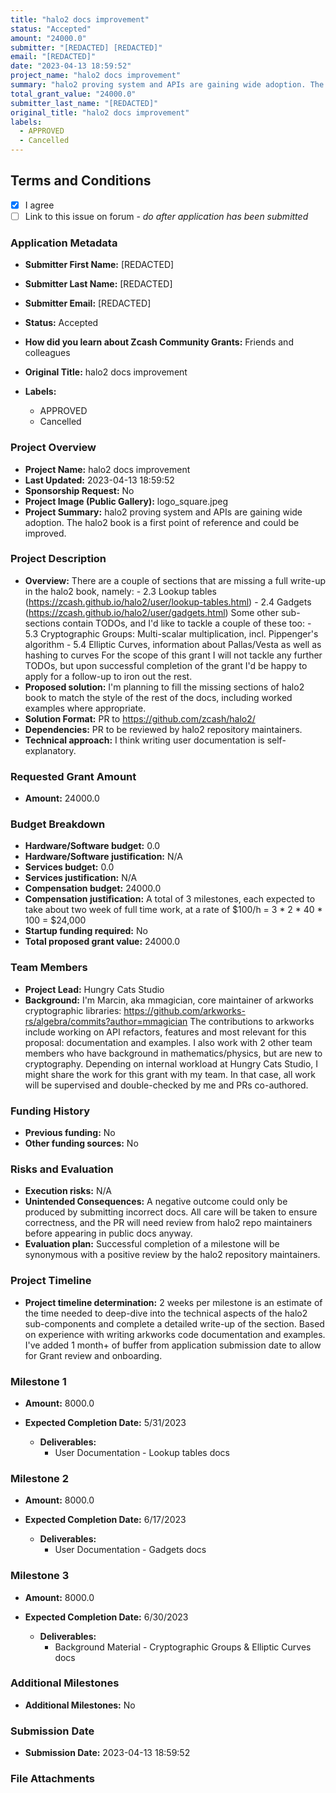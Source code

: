 ```yaml
---
title: "halo2 docs improvement"
status: "Accepted"
amount: "24000.0"
submitter: "[REDACTED] [REDACTED]"
email: "[REDACTED]"
date: "2023-04-13 18:59:52"
project_name: "halo2 docs improvement"
summary: "halo2 proving system and APIs are gaining wide adoption. The halo2 book is a first point of reference and could be improved."
total_grant_value: "24000.0"
submitter_last_name: "[REDACTED]"
original_title: "halo2 docs improvement"
labels:
  - APPROVED
  - Cancelled
---
```


## Terms and Conditions

- [X] I agree
- [ ] Link to this issue on forum - _do after application has been submitted_

### Application Metadata

- **Submitter First Name:**
  [REDACTED]
- **Submitter Last Name:**
  [REDACTED]
- **Submitter Email:**
  [REDACTED]
- **Status:**
  Accepted
- **How did you learn about Zcash Community Grants:**
  Friends and colleagues
- **Original Title:**
  halo2 docs improvement

- **Labels:**
  - APPROVED
  - Cancelled

### Project Overview

- **Project Name:**
  halo2 docs improvement
- **Last Updated:**
  2023-04-13 18:59:52
- **Sponsorship Request:**
  No
- **Project Image (Public Gallery):**
  logo_square.jpeg
- **Project Summary:**
  halo2 proving system and APIs are gaining wide adoption. The halo2 book is a first point of reference and could be improved.

### Project Description

- **Overview:**
  There are a couple of sections that are missing a full write-up in the halo2 book, namely: - 2.3 Lookup tables (https://zcash.github.io/halo2/user/lookup-tables.html) - 2.4 Gadgets (https://zcash.github.io/halo2/user/gadgets.html) Some other sub-sections contain TODOs, and I'd like to tackle a couple of these too: - 5.3 Cryptographic Groups: Multi-scalar multiplication, incl. Pippenger's algorithm - 5.4 Elliptic Curves, information about Pallas/Vesta as well as hashing to curves For the scope of this grant I will not tackle any further TODOs, but upon successful completion of the grant I'd be happy to apply for a follow-up to iron out the rest.
- **Proposed solution:**
  I'm planning to fill the missing sections of halo2 book to match the style of the rest of the docs, including worked examples where appropriate.
- **Solution Format:**
  PR to https://github.com/zcash/halo2/
- **Dependencies:**
  PR to be reviewed by halo2 repository maintainers.
- **Technical approach:**
  I think writing user documentation is self-explanatory.

### Requested Grant Amount

- **Amount:**
  24000.0

### Budget Breakdown

- **Hardware/Software budget:**
  0.0
- **Hardware/Software justification:**
  N/A
- **Services budget:**
  0.0
- **Services justification:**
  N/A
- **Compensation budget:**
  24000.0
- **Compensation justification:**
  A total of 3 milestones, each expected to take about two week of full time work, at a rate of $100/h = 3 * 2 * 40 * 100 = $24,000
- **Startup funding required:**
  No
- **Total proposed grant value:**
  24000.0

### Team Members

- **Project Lead:**
  Hungry Cats Studio
- **Background:**
  I'm Marcin, aka mmagician, core maintainer of arkworks cryptographic libraries: https://github.com/arkworks-rs/algebra/commits?author=mmagician The contributions to arkworks include working on API refactors, features and most relevant for this proposal: documentation and examples. I also work with 2 other team members who have background in mathematics/physics, but are new to cryptography. Depending on internal workload at Hungry Cats Studio, I might share the work for this grant with my team. In that case, all work will be supervised and double-checked by me and PRs co-authored.

### Funding History

- **Previous funding:**
  No
- **Other funding sources:**
  No

### Risks and Evaluation

- **Execution risks:**
  N/A
- **Unintended Consequences:**
  A negative outcome could only be produced by submitting incorrect docs. All care will be taken to ensure correctness, and the PR will need review from halo2 repo maintainers before appearing in public docs anyway.
- **Evaluation plan:**
  Successful completion of a milestone will be synonymous with a positive review by the halo2 repository maintainers.

### Project Timeline

- **Project timeline determination:**
  2 weeks per milestone is an estimate of the time needed to deep-dive into the technical aspects of the halo2 sub-components and complete a detailed write-up of the section. Based on experience with writing arkworks code documentation and examples. I've added 1 month+ of buffer from application submission date to allow for Grant review and onboarding.

### Milestone 1

- **Amount:**
  8000.0
- **Expected Completion Date:**
  5/31/2023

  - **Deliverables:**
    - User Documentation - Lookup tables docs

### Milestone 2

- **Amount:**
  8000.0
- **Expected Completion Date:**
  6/17/2023

  - **Deliverables:**
    - User Documentation - Gadgets docs

### Milestone 3

- **Amount:**
  8000.0
- **Expected Completion Date:**
  6/30/2023

  - **Deliverables:**
    - Background Material - Cryptographic Groups & Elliptic Curves docs

### Additional Milestones

- **Additional Milestones:**
  No

### Submission Date

- **Submission Date:**
  2023-04-13 18:59:52

### File Attachments


